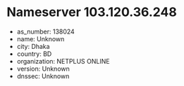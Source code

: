 # Nameserver 103.120.36.248

* as_number: 138024
* name: Unknown
* city: Dhaka
* country: BD
* organization: NETPLUS ONLINE
* version: Unknown
* dnssec: Unknown
